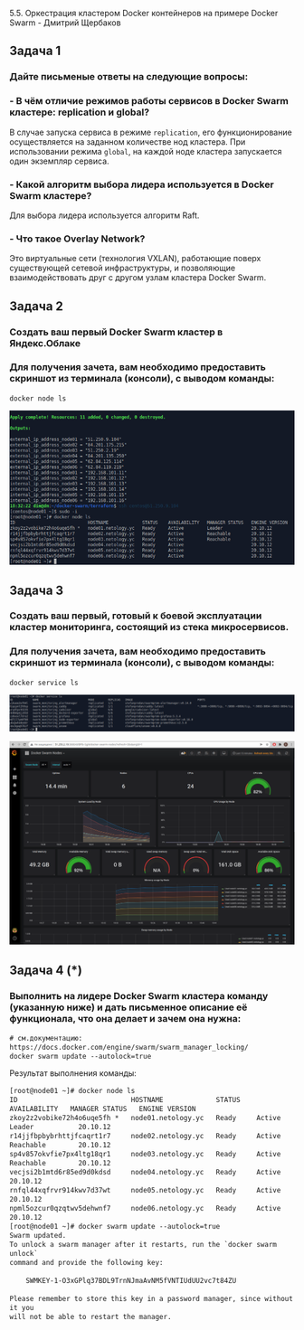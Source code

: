 5.5. Оркестрация кластером Docker контейнеров на примере Docker Swarm - Дмитрий Щербаков

## Задача 1
### Дайте письменые ответы на следующие вопросы:
### - В чём отличие режимов работы сервисов в Docker Swarm кластере: replication и global?
В случае запуска сервиса в режиме `replication`, его функционирование осуществляется на заданном количестве нод кластера. При использовании режима `global`, на каждой ноде кластера запускается один экземпляр сервиса.
### - Какой алгоритм выбора лидера используется в Docker Swarm кластере?
Для выбора лидера используется алгоритм Raft.
### - Что такое Overlay Network?
Это виртуальные сети (технология VXLAN), работающие поверх существующей сетевой инфраструктуры, и позволяющие взаимодействовать друг с другом узлам кластера Docker Swarm. 

## Задача 2

### Создать ваш первый Docker Swarm кластер в Яндекс.Облаке

### Для получения зачета, вам необходимо предоставить скриншот из терминала (консоли), с выводом команды:
```
docker node ls
```
![](swarm_cluster.png)

## Задача 3

### Создать ваш первый, готовый к боевой эксплуатации кластер мониторинга, состоящий из стека микросервисов.

### Для получения зачета, вам необходимо предоставить скриншот из терминала (консоли), с выводом команды:
```
docker service ls
```
![](services.png)

![](grafana.png)


## Задача 4 (*)

### Выполнить на лидере Docker Swarm кластера команду (указанную ниже) и дать письменное описание её функционала, что она делает и зачем она нужна:
```
# см.документацию: https://docs.docker.com/engine/swarm/swarm_manager_locking/
docker swarm update --autolock=true
```

Результат выполнения команды:
```
[root@node01 ~]# docker node ls
ID                            HOSTNAME             STATUS    AVAILABILITY   MANAGER STATUS   ENGINE VERSION
zkoy2z2vobike72h4o6uqe5fh *   node01.netology.yc   Ready     Active         Leader           20.10.12
r14jjfbpbybrhttjfcaqrt1r7     node02.netology.yc   Ready     Active         Reachable        20.10.12
sp4v857okvfie7px4ltg18qr1     node03.netology.yc   Ready     Active         Reachable        20.10.12
vecjsi2b1mtd6r85ed9d0kdsd     node04.netology.yc   Ready     Active                          20.10.12
rnfql44xqfrvr914kwv7d37wt     node05.netology.yc   Ready     Active                          20.10.12
npml5ozcur0qzqtwv5dehwnf7     node06.netology.yc   Ready     Active                          20.10.12
[root@node01 ~]# docker swarm update --autolock=true
Swarm updated.
To unlock a swarm manager after it restarts, run the `docker swarm unlock`
command and provide the following key:

    SWMKEY-1-O3xGPlq37BDL9TrnNJmaAvNM5fVNTIUdUU2vc7t84ZU

Please remember to store this key in a password manager, since without it you
will not be able to restart the manager.
```

